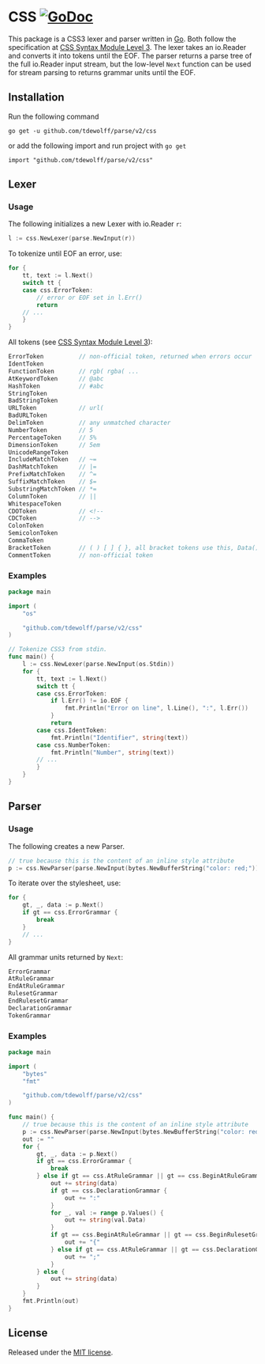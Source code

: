 # CSS [![GoDoc](http://godoc.org/github.com/tdewolff/parse/css?status.svg)](http://godoc.org/github.com/tdewolff/parse/css)

This package is a CSS3 lexer and parser written in [Go][1]. Both follow the specification at [CSS Syntax Module Level 3](http://www.w3.org/TR/css-syntax-3/). The lexer takes an io.Reader and converts it into tokens until the EOF. The parser returns a parse tree of the full io.Reader input stream, but the low-level `Next` function can be used for stream parsing to returns grammar units until the EOF.

## Installation
Run the following command

	go get -u github.com/tdewolff/parse/v2/css

or add the following import and run project with `go get`

	import "github.com/tdewolff/parse/v2/css"

## Lexer
### Usage
The following initializes a new Lexer with io.Reader `r`:
``` go
l := css.NewLexer(parse.NewInput(r))
```

To tokenize until EOF an error, use:
``` go
for {
	tt, text := l.Next()
	switch tt {
	case css.ErrorToken:
		// error or EOF set in l.Err()
		return
	// ...
	}
}
```

All tokens (see [CSS Syntax Module Level 3](http://www.w3.org/TR/css3-syntax/)):
``` go
ErrorToken			// non-official token, returned when errors occur
IdentToken
FunctionToken		// rgb( rgba( ...
AtKeywordToken		// @abc
HashToken			// #abc
StringToken
BadStringToken
URLToken			// url(
BadURLToken
DelimToken			// any unmatched character
NumberToken			// 5
PercentageToken		// 5%
DimensionToken		// 5em
UnicodeRangeToken
IncludeMatchToken	// ~=
DashMatchToken		// |=
PrefixMatchToken	// ^=
SuffixMatchToken	// $=
SubstringMatchToken // *=
ColumnToken			// ||
WhitespaceToken
CDOToken 			// <!--
CDCToken 			// -->
ColonToken
SemicolonToken
CommaToken
BracketToken 		// ( ) [ ] { }, all bracket tokens use this, Data() can distinguish between the brackets
CommentToken		// non-official token
```

### Examples
``` go
package main

import (
	"os"

	"github.com/tdewolff/parse/v2/css"
)

// Tokenize CSS3 from stdin.
func main() {
	l := css.NewLexer(parse.NewInput(os.Stdin))
	for {
		tt, text := l.Next()
		switch tt {
		case css.ErrorToken:
			if l.Err() != io.EOF {
				fmt.Println("Error on line", l.Line(), ":", l.Err())
			}
			return
		case css.IdentToken:
			fmt.Println("Identifier", string(text))
		case css.NumberToken:
			fmt.Println("Number", string(text))
		// ...
		}
	}
}
```

## Parser
### Usage
The following creates a new Parser.
``` go
// true because this is the content of an inline style attribute
p := css.NewParser(parse.NewInput(bytes.NewBufferString("color: red;")), true)
```

To iterate over the stylesheet, use:
``` go
for {
    gt, _, data := p.Next()
    if gt == css.ErrorGrammar {
        break
    }
    // ...
}
```

All grammar units returned by `Next`:
``` go
ErrorGrammar
AtRuleGrammar
EndAtRuleGrammar
RulesetGrammar
EndRulesetGrammar
DeclarationGrammar
TokenGrammar
```

### Examples
``` go
package main

import (
	"bytes"
	"fmt"

	"github.com/tdewolff/parse/v2/css"
)

func main() {
	// true because this is the content of an inline style attribute
	p := css.NewParser(parse.NewInput(bytes.NewBufferString("color: red;")), true)
	out := ""
	for {
		gt, _, data := p.Next()
		if gt == css.ErrorGrammar {
			break
		} else if gt == css.AtRuleGrammar || gt == css.BeginAtRuleGrammar || gt == css.BeginRulesetGrammar || gt == css.DeclarationGrammar {
			out += string(data)
			if gt == css.DeclarationGrammar {
				out += ":"
			}
			for _, val := range p.Values() {
				out += string(val.Data)
			}
			if gt == css.BeginAtRuleGrammar || gt == css.BeginRulesetGrammar {
				out += "{"
			} else if gt == css.AtRuleGrammar || gt == css.DeclarationGrammar {
				out += ";"
			}
		} else {
			out += string(data)
		}
	}
	fmt.Println(out)
}
```

## License
Released under the [MIT license](https://github.com/tdewolff/parse/blob/master/LICENSE.md).

[1]: http://golang.org/ "Go Language"
